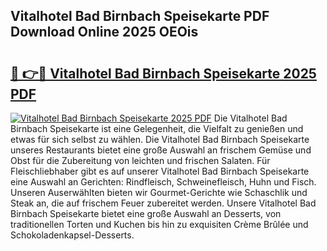 ## Vitalhotel Bad Birnbach Speisekarte PDF Download Online 2025 OEOis

# <h2><a href="http://gce05le.nevu.top/?p=Vitalhotel+Bad+Birnbach+Speisekarte">🔗 👉🔴 Vitalhotel Bad Birnbach Speisekarte 2025 PDF</a></h2>

[![Vitalhotel Bad Birnbach Speisekarte 2025 PDF](https://i.imgur.com/dBaPXMq.png)](http://gce05le.nevu.top/?p=Vitalhotel+Bad+Birnbach+Speisekarte)
Die Vitalhotel Bad Birnbach Speisekarte ist eine Gelegenheit, die Vielfalt zu genießen und etwas für sich selbst zu wählen. Die Vitalhotel Bad Birnbach Speisekarte unseres Restaurants bietet eine große Auswahl an frischem Gemüse und Obst für die Zubereitung von leichten und frischen Salaten. Für Fleischliebhaber gibt es auf unserer Vitalhotel Bad Birnbach Speisekarte eine Auswahl an Gerichten: Rindfleisch, Schweinefleisch, Huhn und Fisch. Unseren Auserwählten bieten wir Gourmet-Gerichte wie Schaschlik und Steak an, die auf frischem Feuer zubereitet werden. Unsere Vitalhotel Bad Birnbach Speisekarte bietet eine große Auswahl an Desserts, von traditionellen Torten und Kuchen bis hin zu exquisiten Crème Brûlée und Schokoladenkapsel-Desserts.
